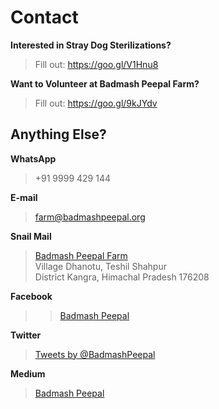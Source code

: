 <!--
Title: Contact us
Scripts:
- //static.medium.com/embed.js
- /javascripts/twitter.js
 

-->

Contact
==========

**Interested in Stray Dog Sterilizations?** 
> Fill out: https://goo.gl/V1Hnu8

**Want to Volunteer at Badmash Peepal Farm?** 
> Fill out: https://goo.gl/9kJYdv

Anything Else? 
-----------

**WhatsApp**  
	
> +91 9999 429 144

**E-mail**  

> farm@badmashpeepal.org

**Snail Mail**

> [Badmash Peepal Farm]( ?p=directions )  
> Village Dhanotu, Teshil Shahpur  
> District Kangra, Himachal Pradesh 176208

**Facebook**

> <div class="fb-page" data-href="https://www.facebook.com/worldlywags/" data-tabs="messages" data-width="400" data-height="400" data-small-header="true" data-adapt-container-width="true" data-hide-cover="true" data-show-facepile="true"><div class="fb-xfbml-parse-ignore"><blockquote cite="https://www.facebook.com/worldlywags/"><a href="https://www.facebook.com/worldlywags/">Badmash Peepal</a></blockquote></div></div>

**Twitter**

> <a class="twitter-timeline" data-dnt="true" href="https://twitter.com/BadmashPeepal" data-widget-id="687524108473520128">Tweets by @BadmashPeepal</a>

**Medium**

> <a class="m-profile" href="https://medium.com/@badmashpeepal">Badmash Peepal</a>
